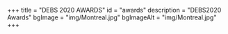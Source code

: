 +++
title = "DEBS 2020 AWARDS"
id = "awards"
description = "DEBS2020 Awards"
bgImage = "img/Montreal.jpg"
bgImageAlt = "img/Montreal.jpg"
+++
